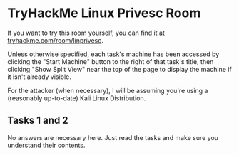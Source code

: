 # TryHackMe Linux Privesc Room
If you want to try this room yourself, you can find it at [tryhackme.com/room/linprivesc](https://tryhackme.com/room/linprivesc).

Unless otherwise specified, each task's machine has been accessed by clicking the "Start Machine" button to the right of that task's title, then clicking "Show Split View" near the top of the page to display the machine if it isn't already visible.

For the attacker (when necessary), I will be assuming you're using a (reasonably up-to-date) Kali Linux Distribution.
## Tasks 1 and 2
No answers are necessary here. Just read the tasks and make sure you understand their contents.
